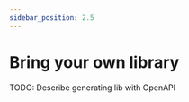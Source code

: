 ```yaml
---
sidebar_position: 2.5
---
```


# Bring your own library

TODO: Describe generating lib with OpenAPI
